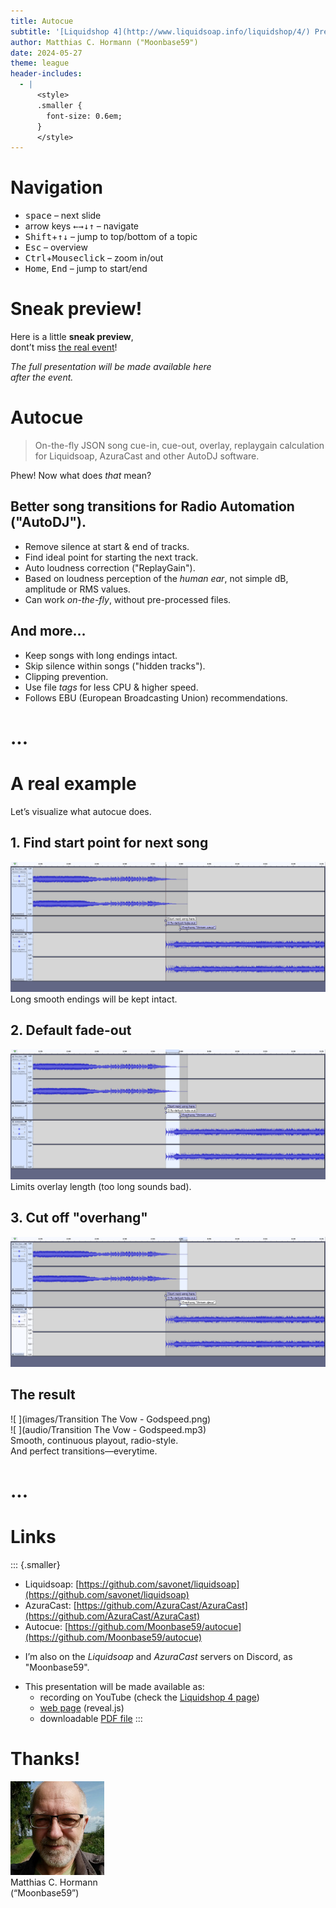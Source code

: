 ```yaml
---
title: Autocue
subtitle: '[Liquidshop 4](http://www.liquidsoap.info/liquidshop/4/) Presentation'
author: Matthias C. Hormann ("Moonbase59")
date: 2024-05-27
theme: league
header-includes:
  - |
      <style>
      .smaller {
        font-size: 0.6em;
      }
      </style>
---
```


# Navigation

- <kbd>space</kbd> – next slide
- arrow keys <kbd>←→↓↑</kbd> – navigate
- <kbd>Shift</kbd>+<kbd>↑↓</kbd> – jump to top/bottom of a topic
- <kbd>Esc</kbd> – overview
- <kbd>Ctrl</kbd>+<kbd>Mouseclick</kbd> – zoom in/out
- <kbd>Home</kbd>, <kbd>End</kbd> – jump to start/end


# Sneak preview!

Here is a little **sneak preview**,  
dont’t miss [the real event](http://www.liquidsoap.info/liquidshop/4/)!

_The full presentation will be made available here  
after the event._


# Autocue

> On-the-fly JSON song cue-in, cue-out, overlay, replaygain calculation for Liquidsoap, AzuraCast and other AutoDJ software.

Phew! Now what does _that_ mean?

## Better song transitions for Radio Automation ("AutoDJ").

- Remove silence at start & end of tracks.
- Find ideal point for starting the next track.
- Auto loudness correction ("ReplayGain").
- Based on loudness perception of the _human ear_, not simple dB, amplitude or RMS values.
- Can work _on-the-fly_, without pre-processed files.

## And more…

- Keep songs with long endings intact.
- Skip silence within songs ("hidden tracks").
- Clipping prevention.
- Use file _tags_ for less CPU & higher speed.
- Follows EBU (European Broadcasting Union) recommendations.


# ...


# A real example

Let’s visualize what autocue does.

## 1. Find start point for next song

![ ](images/Spurpanel000.png)  
Long smooth endings will be kept intact.

## 2. Default fade-out

![ ](images/Spurpanel001.png)  
Limits overlay length (too long sounds bad).

## 3. Cut off "overhang"

![ ](images/Spurpanel002.png)

## The result

![ ](images/Transition The Vow - Godspeed.png)  
![ ](audio/Transition The Vow - Godspeed.mp3)  
Smooth, continuous playout, radio-style.  
And perfect transitions—everytime.


# ...


# Links

::: {.smaller}
- Liquidsoap: [https://github.com/savonet/liquidsoap](https://github.com/savonet/liquidsoap)
- AzuraCast: [https://github.com/AzuraCast/AzuraCast](https://github.com/AzuraCast/AzuraCast)
- Autocue: [https://github.com/Moonbase59/autocue](https://github.com/Moonbase59/autocue)

<nbsp>

- I’m also on the _Liquidsoap_ and _AzuraCast_ servers on Discord, as "Moonbase59".

<nbsp>

- This presentation will be made available as:
  - recording on YouTube (check the [Liquidshop 4 page](http://www.liquidsoap.info/liquidshop/4/))
  - [web page](https://moonbase59.github.io/autocue/presentation/autocue.html) (reveal.js)
  - downloadable [PDF file](https://moonbase59.github.io/autocue/presentation/autocue.pdf)
:::

# Thanks!

![ ](images/matthias.png)  
Matthias C. Hormann  
(“Moonbase59”)
